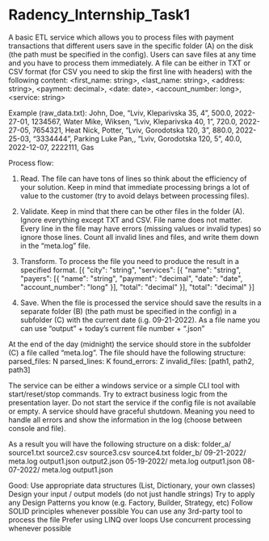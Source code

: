 # Radency_Internship_Task1
A basic ETL service which allows you to process files with payment transactions that different users save in the specific folder (A) on the disk (the path must be specified in the config). Users can save files at any time and you have to process them immediately. A file can be either in TXT or CSV format (for CSV you need to skip the first line with headers) with the following content:
<first_name: string>, <last_name: string>, <address: string>, <payment: decimal>, <date: date>, <account_number: long>, <service: string>

Example (raw_data.txt):
John, Doe, “Lviv, Kleparivska 35, 4”,  500.0, 2022-27-01, 1234567, Water
Mike, Wiksen, “Lviv, Kleparivska 40, 1”,  720.0, 2022-27-05, 7654321, Heat
Nick, Potter, “Lviv, Gorodotska 120, 3”,  880.0, 2022-25-03, “3334444”, Parking
Luke Pan,, “Lviv, Gorodotska 120, 5”,  40.0, 2022-12-07, 2222111, Gas

Process flow:
1. Read. The file can have tons of lines so think about the efficiency of your solution. Keep in mind that immediate processing brings a lot of value to the customer (try to avoid delays between processing files). 

2. Validate. Keep in mind that there can be other files in the folder (A). Ignore everything except TXT and CSV. File name does not matter. Every line in the file may have errors (missing values or invalid types) so ignore those lines. Count all invalid lines and files, and write them down in the “meta.log” file.

3. Transform. To process the file you need to produce the result in a specified format.
[{
  "city": "string",
  "services": [{
    "name": "string",
    "payers": [{
      "name": "string",
      "payment": "decimal",
      "date": "date",
      "account_number": "long"
    }],
    "total": "decimal"
  }],
  "total": "decimal"
}]

4. Save. When the file is processed the service should save the results in a separate folder (B) (the path must be specified in the config) in a subfolder (C) with the current date (i.g. 09-21-2022). As a file name you can use “output” + today’s current file number + “.json”

At the end of the day (midnight) the service should store in the subfolder (C) a file called “meta.log”. The file should have the following structure:
parsed_files: N
parsed_lines: K
found_errors: Z
invalid_files: [path1, path2, path3]

The service can be either a windows service or a simple CLI tool with start/reset/stop commands. Try to extract business logic from the presentation layer. Do not start the service if the config file is not available or empty. A service should have graceful shutdown. Meaning you need to handle all errors and show the information in the log (choose between console and file).

As a result you will have the following structure on a disk:
folder_a/
  source1.txt
  source2.csv
  source3.csv
  source4.txt
folder_b/
  09-21-2022/
    meta.log
    output1.json
    output2.json
  05-19-2022/
    meta.log
    output1.json
  08-07-2022/
    meta.log
    output1.json

Good:
Use appropriate data structures (List, Dictionary, your own classes)
Design your input / output models (do not just handle strings)
Try to apply any Design Patterns you know (e.g. Factory, Builder, Strategy, etc)
Follow SOLID principles whenever possible
You can use any 3rd-party tool to process the file
Prefer using LINQ over loops
Use concurrent processing whenever possible
